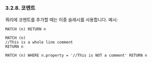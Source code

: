 
### 3.2.8. 코멘트

쿼리에 코멘트를 추가할 때는 이중 슬래시를 사용합니다. 예시: 

```
MATCH (n) RETURN n 
```

```
MATCH (n)
//This is a whole line comment
RETURN n
```

```
MATCH (n) WHERE n.property = '//This is NOT a comment' RETURN n
```